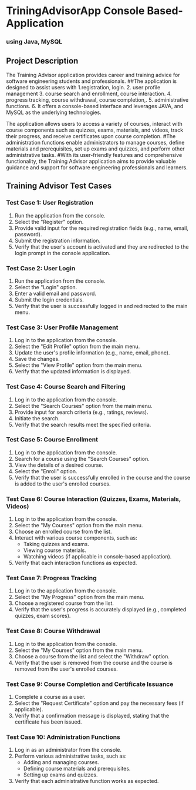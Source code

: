 # TriningAdvisorApp Console Based-Application 
###  using Java, MySQL

## Project Description

The Training Advisor application provides career and training advice for software engineering students and professionals.
##The application is designed to assist users with 
1.registration, login.
2. user profile management
3. course search and enrollment, course interaction.
4. progress tracking, course withdrawal, course completion,.
5. administrative functions. 
6. It offers a console-based interface and leverages JAVA, and MySQL as the underlying technologies. 

The application allows users to access a variety of courses, interact with course components such as quizzes, exams, materials, and videos, track their progress, and receive certificates upon course completion. 
#The administration functions enable administrators to manage courses, define materials and prerequisites, set up exams and quizzes, and perform other administrative tasks. 
#With its user-friendly features and comprehensive functionality, the Training Advisor application aims to provide valuable guidance and support for software engineering professionals and learners.

## Training Advisor Test Cases

### Test Case 1: User Registration
1. Run the application from the console.
2. Select the "Register" option.
3. Provide valid input for the required registration fields (e.g., name, email, password).
4. Submit the registration information.
5. Verify that the user's account is activated and they are redirected to the login prompt in the console application.

### Test Case 2: User Login
1. Run the application from the console.
2. Select the "Login" option.
3. Enter a valid email and password.
4. Submit the login credentials.
5. Verify that the user is successfully logged in and redirected to the main menu.

### Test Case 3: User Profile Management
1. Log in to the application from the console.
2. Select the "Edit Profile" option from the main menu.
3. Update the user's profile information (e.g., name, email, phone).
4. Save the changes.
5. Select the "View Profile" option from the main menu.
6. Verify that the updated information is displayed.

### Test Case 4: Course Search and Filtering
1. Log in to the application from the console.
2. Select the "Search Courses" option from the main menu.
3. Provide input for search criteria (e.g., ratings, reviews).
4. Initiate the search.
5. Verify that the search results meet the specified criteria.

### Test Case 5: Course Enrollment
1. Log in to the application from the console.
2. Search for a course using the "Search Courses" option.
3. View the details of a desired course.
4. Select the "Enroll" option.
5. Verify that the user is successfully enrolled in the course and the course is added to the user's enrolled courses.

### Test Case 6: Course Interaction (Quizzes, Exams, Materials, Videos)
1. Log in to the application from the console.
2. Select the "My Courses" option from the main menu.
3. Choose an enrolled course from the list.
4. Interact with various course components, such as:
   - Taking quizzes and exams.
   - Viewing course materials.
   - Watching videos (if applicable in console-based application).
5. Verify that each interaction functions as expected.

### Test Case 7: Progress Tracking
1. Log in to the application from the console.
2. Select the "My Progress" option from the main menu.
3. Choose a registered course from the list.
4. Verify that the user's progress is accurately displayed (e.g., completed quizzes, exam scores).

### Test Case 8: Course Withdrawal
1. Log in to the application from the console.
2. Select the "My Courses" option from the main menu.
3. Choose a course from the list and select the "Withdraw" option.
4. Verify that the user is removed from the course and the course is removed from the user's enrolled courses.

### Test Case 9: Course Completion and Certificate Issuance
1. Complete a course as a user.
2. Select the "Request Certificate" option and pay the necessary fees (if applicable).
3. Verify that a confirmation message is displayed, stating that the certificate has been issued.

### Test Case 10: Administration Functions
1. Log in as an administrator from the console.
2. Perform various administrative tasks, such as:
   - Adding and managing courses.
   - Defining course materials and prerequisites.
   - Setting up exams and quizzes.
3. Verify that each administrative function works as expected.


